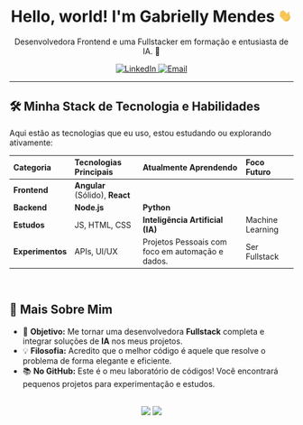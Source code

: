 <div align="center">
  <h1>
    Hello, world! I'm Gabrielly Mendes <img src="assets/Hi.gif" width="24px" />
  </h1>
  
  <p>
    Desenvolvedora Frontend e uma Fullstacker em formação e entusiasta de IA. 🚀
  </p>

  <p>
    <a href="https://www.linkedin.com/in/gabriellymendes/" target="_blank">
      <img src="https://img.shields.io/badge/LinkedIn-0077B5?style=for-the-badge&logo=linkedin&logoColor=white" alt="LinkedIn">
    </a>
    <a href="mailto:gabisilvamendesh@gmail.com">
      <img src="https://img.shields.io/badge/Gmail-D14836?style=for-the-badge&logo=gmail&logoColor=white" alt="Email">
    </a>
  </p>

  <hr>

</div>

## 🛠️ Minha Stack de Tecnologia e Habilidades

Aqui estão as tecnologias que eu uso, estou estudando ou explorando ativamente:

| Categoria | Tecnologias Principais | Atualmente Aprendendo | Foco Futuro |
| :--- | :--- | :--- | :--- |
| **Frontend** | **Angular** (Sólido), **React** | | |
| **Backend** | **Node.js** | **Python** | |
| **Estudos** | JS, HTML, CSS | **Inteligência Artificial (IA)** | Machine Learning |
| **Experimentos** | APIs, UI/UX | Projetos Pessoais com foco em automação e dados. | Ser Fullstack |

<br>

## 🌱 Mais Sobre Mim

- 🎯 **Objetivo:** Me tornar uma desenvolvedora **Fullstack** completa e integrar soluções de **IA** nos meus projetos.
- 💡 **Filosofia:** Acredito que o melhor código é aquele que resolve o problema de forma elegante e eficiente.
- 📚 **No GitHub:** Este é o meu laboratório de códigos! Você encontrará pequenos projetos para experimentação e estudos.

<br>

<div align="center">
  <img height="180em" src="https://github-readme-stats.vercel.app/api?username=gabimendesh&show_icons=true&theme=onedark&include_all_commits=true&count_private=true"/>
  <img height="180em" src="https://github-readme-stats.vercel.app/api/top-langs/?username=gabimendesh&layout=compact&langs_count=6&theme=onedark"/>
</div>
